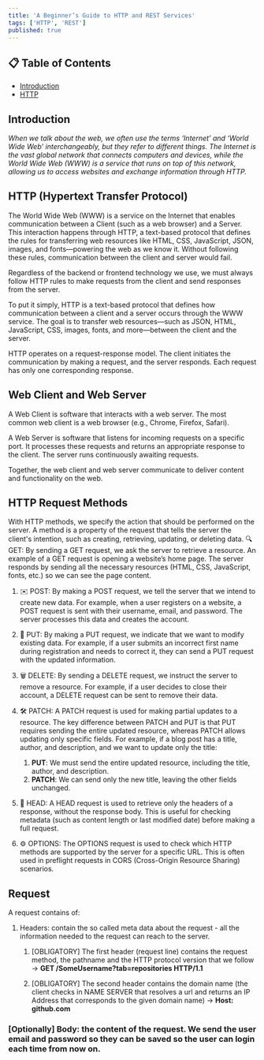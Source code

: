 ```yaml
---
title: 'A Beginner’s Guide to HTTP and REST Services'
tags: ['HTTP', 'REST']
published: true
---
```


## 📋 Table of Contents

-   [Introduction](#introduction)
-   [HTTP](#http)

## Introduction

_When we talk about the web, we often use the terms ‘Internet’ and ‘World Wide Web’ interchangeably, but they refer to different things. The Internet is the vast global network that connects computers and devices, while the World Wide Web (WWW) is a service that runs on top of this network, allowing us to access websites and exchange information through HTTP._

## HTTP (Hypertext Transfer Protocol)

The World Wide Web (WWW) is a service on the Internet that enables communication between a Client (such as a web browser) and a Server. This interaction happens through HTTP, a text-based protocol that defines the rules for transferring web resources like HTML, CSS, JavaScript, JSON, images, and fonts—powering the web as we know it. Without following these rules, communication between the client and server would fail.

Regardless of the backend or frontend technology we use, we must always follow HTTP rules to make requests from the client and send responses from the server.

To put it simply, HTTP is a text-based protocol that defines how communication between a client and a server occurs through the WWW service. The goal is to transfer web resources—such as JSON, HTML, JavaScript, CSS, images, fonts, and more—between the client and the server.

HTTP operates on a request-response model. The client initiates the communication by making a request, and the server responds. Each request has only one corresponding response.

## Web Client and Web Server

A Web Client is software that interacts with a web server. The most common web client is a web browser (e.g., Chrome, Firefox, Safari).

A Web Server is software that listens for incoming requests on a specific port. It processes these requests and returns an appropriate response to the client. The server runs continuously awaiting requests.

Together, the web client and web server communicate to deliver content and functionality on the web.

## HTTP Request Methods

With HTTP methods, we specify the action that should be performed on the server. A method is a property of the request that tells the server the client's intention, such as creating, retrieving, updating, or deleting data.
🔍 GET: By sending a GET request, we ask the server to retrieve a resource. An example of a GET request is opening a website’s home page. The server responds by sending all the necessary resources (HTML, CSS, JavaScript, fonts, etc.) so we can see the page content.

1. ✉️ POST: By making a POST request, we tell the server that we intend to create new data. For example, when a user registers on a website, a POST request is sent with their username, email, and password. The server processes this data and creates the account.

2. 🔄 PUT: By making a PUT request, we indicate that we want to modify existing data. For example, if a user submits an incorrect first name during registration and needs to correct it, they can send a PUT request with the updated information.

3. 🗑️ DELETE: By sending a DELETE request, we instruct the server to remove a resource. For example, if a user decides to close their account, a DELETE request can be sent to remove their data.

4. 🛠️ PATCH: A PATCH request is used for making partial updates to a resource. The key difference between PATCH and PUT is that PUT requires sending the entire updated resource, whereas PATCH allows updating only specific fields. For example, if a blog post has a title, author, and description, and we want to update only the title:

    1. **PUT**: We must send the entire updated resource, including the title, author, and description.
    2. **PATCH**: We can send only the new title, leaving the other fields unchanged.

5. 🔎 HEAD: A HEAD request is used to retrieve only the headers of a response, without the response body. This is useful for checking metadata (such as content length or last modified date) before making a full request.

6. ⚙️ OPTIONS: The OPTIONS request is used to check which HTTP methods are supported by the server for a specific URL. This is often used in preflight requests in CORS (Cross-Origin Resource Sharing) scenarios.

## Request

A request contains of:

1. Headers: contain the so called meta data about the request - all the information needed to the request can reach to the server.

    1. [OBLIGATORY] The first header (request line) contains the request method, the pathname and the HTTP protocol version that we follow -> **GET /SomeUsername?tab=repositories HTTP/1.1**

    2. [OBLIGATORY] The second header contains the domain name (the client checks in NAME SERVER that resolves a url and returns an IP Address that corresponds to the given domain name) -> **Host: github.com**

### [Optionally] Body: the content of the request. We send the user email and password so they can be saved so the user can login each time from now on.
